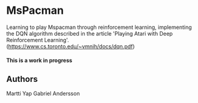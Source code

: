 # MsPacman
Learning to play Mspacman through reinforcement learning, implementing the DQN algorithm described in the article 'Playing Atari with Deep Reinforcement Learning'. (https://www.cs.toronto.edu/~vmnih/docs/dqn.pdf)

#### This is a work in progress

## Authors

Martti Yap
Gabriel Andersson
